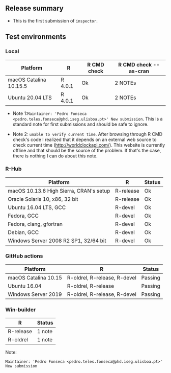 
## Release summary

* This is the first submission of `inspector`.

## Test environments

### Local 

| Platform               | R        | R CMD check | R CMD check --as-cran |
| -----                  | -----    | -----       | -----                 |
| macOS Catalina 10.15.5 | R 4.0.1  | Ok          | 2 NOTEs               |
| Ubuntu 20.04 LTS       | R 4.0.1  | Ok          | 2 NOTEs               |

* Note 1:`Maintainer: 'Pedro Fonseca <pedro.teles.fonseca@phd.iseg.ulisboa.pt>'
New submission`. This is a standard note for first submissions and should be safe to ignore.

* Note 2: `unable to verify current time`. After browsing through R CMD check's code I realized that it depends on an external web source to check current time (http://worldclockapi.com/). This website is currently offline and that should be the source of the problem. If that's the case, there is nothing I can do about this note. 

### R-Hub

| Platform    | R     | Status |
| -----       | ----- | ----- |
| macOS 10.13.6 High Sierra, CRAN's setup | R-release | Ok |
| Oracle Solaris 10, x86, 32 bit | R-release | Ok |
| Ubuntu 16.04 LTS, GCC | R-devel | Ok |
| Fedora, GCC | R-devel | Ok
| Fedora, clang, gfortran | R-devel | Ok |
| Debian, GCC | R-devel | Ok |
| Windows Server 2008 R2 SP1, 32/64 bit | R-devel | Ok |

### GitHub actions

| Platform    | R     | Status |
| -----       | ----- | ----- |
| macOS Catalina 10.15 | R-oldrel, R-release, R-devel | Passing |
| Ubuntu 16.04 | R-oldrel, R-release | Passing |
| Windows Server 2019 | R-oldrel, R-release, R-devel | Passing |

### Win-builder

| R          | Status |
| -----      | -----  |
| R-release  | 1 note |
| R-oldrel   | 1 note |

Note:

```
Maintainer: 'Pedro Fonseca <pedro.teles.fonseca@phd.iseg.ulisboa.pt>'
New submission
```

